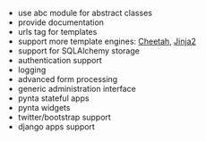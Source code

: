 * use abc module for abstract classes
* provide documentation
* urls tag for templates  
* support more template engines: [Cheetah](http://www.cheetahtemplate.org/), [Jinja2](http://jinja.pocoo.org/docs/) 
* support for SQLAlchemy storage
* authentication support
* logging
* advanced form processing
* generic administration interface
* pynta stateful apps
* pynta widgets
* twitter/bootstrap support
* django apps support
